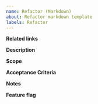 ```yaml
---
name: Refactor (Markdown)
about: Refactor markdown template
labels: Refactor
---
```


**Related links**

**Description**

**Scope**

**Acceptance Criteria**

**Notes**

**Feature flag**
